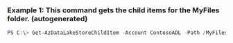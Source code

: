 ### Example 1: This command gets the child items for the MyFiles folder. (autogenerated)
```powershell
PS C:\> Get-AzDataLakeStoreChildItem -Account ContosoADL -Path /MyFiles/
```

